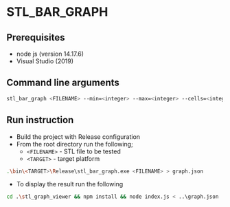 # STL_BAR_GRAPH

## Prerequisites

- node js (version 14.17.6)
- Visual Studio (2019)

## Command line arguments

```bash
stl_bar_graph <FILENAME> --min=<integer> --max=<integer> --cells=<integer>
```

## Run instruction

- Build the project with Release configuration
- From the root directory run the following;
    - ```<FILENAME>``` - STL file to be tested
    - ```<TARGET>``` - target platform
```bash
.\bin\<TARGET>\Release\stl_bar_graph.exe <FILENAME> > graph.json
```
- To display the result run the following
```bash
cd .\stl_graph_viewer && npm install && node index.js < ..\graph.json
```